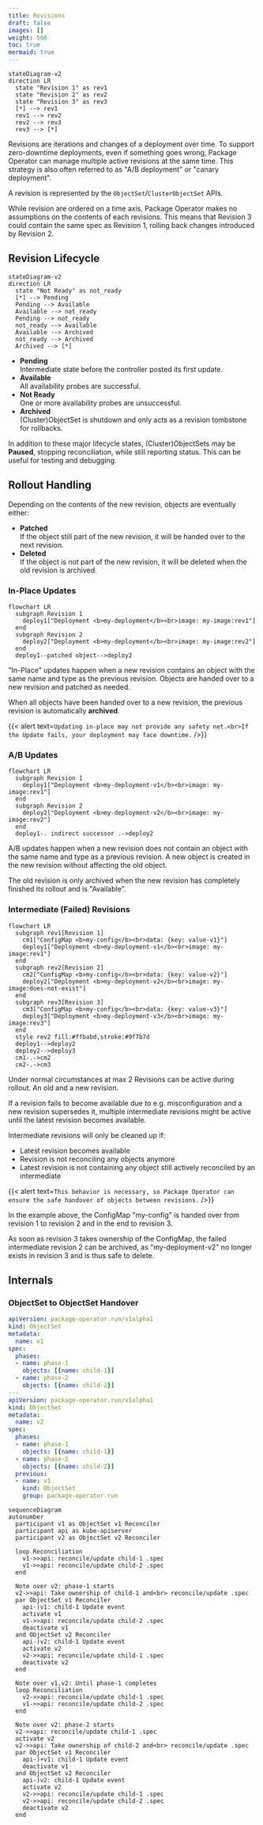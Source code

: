 ```yaml
---
title: Revisions
draft: false
images: []
weight: 500
toc: true
mermaid: true
---
```


```mermaid
stateDiagram-v2
direction LR
  state "Revision 1" as rev1
  state "Revision 2" as rev2
  state "Revision 3" as rev3
  [*] --> rev1
  rev1 --> rev2
  rev2 --> rev3
  rev3 --> [*]
```

Revisions are iterations and changes of a deployment over time. To support zero-downtime
deployments, even if something goes wrong, Package Operator can manage multiple
active revisions at the same time. This strategy is also often referred to as
"A/B deployment" or "canary deployment".

A revision is represented by the `ObjectSet`/`ClusterObjectSet` APIs.

While revision are ordered on a time axis, Package Operator makes no assumptions
on the contents of each revisions. This means that Revision 3 could contain the
same spec as Revision 1, rolling back changes introduced by Revision 2.

## Revision Lifecycle

```mermaid
stateDiagram-v2
direction LR
  state "Not Ready" as not_ready
  [*] --> Pending
  Pending --> Available
  Available --> not_ready
  Pending --> not_ready
  not_ready --> Available
  Available --> Archived
  not_ready --> Archived
  Archived --> [*]
```

- **Pending**\
  Intermediate state before the controller posted its first update.
- **Available**\
  All availability probes are successful.
- **Not Ready**\
  One or more availability probes are unsuccessful.
- **Archived**\
  (Cluster)ObjectSet is shutdown and only acts as a revision tombstone for rollbacks.

In addition to these major lifecycle states, (Cluster)ObjectSets may be **Paused**,
stopping reconciliation, while still reporting status.
This can be useful for testing and debugging.

## Rollout Handling

Depending on the contents of the new revision, objects are eventually either:

- **Patched**\
  If the object still part of the new revision, it will be handed over to the next
  revision.
- **Deleted**\
  If the object is not part of the new revision, it will be deleted when the old
  revision is archived.

### In-Place Updates

```mermaid
flowchart LR
  subgraph Revision 1
    deploy1["Deployment <b>my-deployment</b><br>image: my-image:rev1"]
  end
  subgraph Revision 2
    deploy2["Deployment <b>my-deployment</b><br>image: my-image:rev2"]
  end
  deploy1--patched object-->deploy2
```

"In-Place" updates happen when a new revision contains an object with the same name
and type as the previous revision. Objects are handed over to a new revision and
patched as needed.

When all objects have been handed over to a new revision, the previous revision
is automatically **archived**.

{{< alert text=`Updating in-place may not provide any safety net.<br>If the Update
fails, your deployment may face downtime.` />}}

### A/B Updates

```mermaid
flowchart LR
  subgraph Revision 1
    deploy1["Deployment <b>my-deployment-v1</b><br>image: my-image:rev1"]
  end
  subgraph Revision 2
    deploy2["Deployment <b>my-deployment-v2</b><br>image: my-image:rev2"]
  end
  deploy1-. indirect successor .->deploy2
```

A/B updates happen when a new revision does not contain an object with the same
name and type as a previous revision. A new object is created in the new revision
without affecting the old object.

The old revision is only archived when the new revision has completely finished
its rollout and is "Available".

### Intermediate (Failed) Revisions

```mermaid
flowchart LR
  subgraph rev1[Revision 1]
    cm1["ConfigMap <b>my-config</b><br>data: {key: value-v1}"]
    deploy1["Deployment <b>my-deployment-v1</b><br>image: my-image:rev1"]
  end
  subgraph rev2[Revision 2]
    cm2["ConfigMap <b>my-config</b><br>data: {key: value-v2}"]
    deploy2["Deployment <b>my-deployment-v2</b><br>image: my-image:does-not-exist"]
  end
  subgraph rev3[Revision 3]
    cm3["ConfigMap <b>my-config</b><br>data: {key: value-v3}"]
    deploy3["Deployment <b>my-deployment-v3</b><br>image: my-image:rev3"]
  end
  style rev2 fill:#ffbabd,stroke:#9f7b7d
  deploy1-->deploy2
  deploy2-->deploy3
  cm1-.->cm2
  cm2-.->cm3
```

Under normal circumstances at max 2 Revisions can be active during rollout. An old
and a new revision.

If a revision fails to become available due to e.g. misconfiguration and a new revision
supersedes it, multiple intermediate revisions might be active until the latest
revision becomes available.

Intermediate revisions will only be cleaned up if:

- Latest revision becomes available
- Revision is not reconciling any objects anymore
- Latest revision is not containing any object still actively reconciled by an intermediate

{{< alert text=`This behavior is necessary, so Package Operator can ensure the
safe handover of objects between revisions.` />}}

In the example above, the ConfigMap "my-config" is handed over from revision 1 to
revision 2 and in the end to revision 3.

As soon as revision 3 takes ownership of the ConfigMap, the failed intermediate
revision 2 can be archived, as "my-deployment-v2" no longer exists in revision 3
and is thus safe to delete.

## Internals

### ObjectSet to ObjectSet Handover

```yaml
apiVersion: package-operator.run/v1alpha1
kind: ObjectSet
metadata:
  name: v1
spec:
  phases:
  - name: phase-1
    objects: [{name: child-1}]
  - name: phase-2
    objects: [{name: child-2}]
---
apiVersion: package-operator.run/v1alpha1
kind: ObjectSet
metadata:
  name: v2
spec:
  phases:
  - name: phase-1
    objects: [{name: child-1}]
  - name: phase-2
    objects: [{name: child-2}]
  previous:
  - name: v1
    kind: ObjectSet
    group: package-operator.run
```

```mermaid
sequenceDiagram
autonumber
  participant v1 as ObjectSet v1 Reconciler
  participant api as kube-apiserver
  participant v2 as ObjectSet v2 Reconciler

  loop Reconciliation
    v1->>api: reconcile/update child-1 .spec
    v1->>api: reconcile/update child-2 .spec
  end

  Note over v2: phase-1 starts
  v2->>api: Take ownership of child-1 and<br> reconcile/update .spec
  par ObjectSet v1 Reconciler
    api-)v1: child-1 Update event
    activate v1
    v1->>api: reconcile/update child-2 .spec
    deactivate v1
  and ObjectSet v2 Reconciler
    api-)v2: child-1 Update event
    activate v2
    v2->>api: reconcile/update child-1 .spec
    deactivate v2
  end

  Note over v1,v2: Until phase-1 completes
  loop Reconciliation
    v2->>api: reconcile/update child-1 .spec
    v1->>api: reconcile/update child-2 .spec
  end

  Note over v2: phase-2 starts
  v2->>api: reconcile/update child-1 .spec
  activate v2
  v2->>api: Take ownership of child-2 and<br> reconcile/update .spec
  par ObjectSet v1 Reconciler
    api-)+v1: child-1 Update event
    deactivate v1
  and ObjectSet v2 Reconciler
    api-)v2: child-1 Update event
    activate v2
    v2->>api: reconcile/update child-1 .spec
    v2->>api: reconcile/update child-2 .spec
    deactivate v2
  end
```
